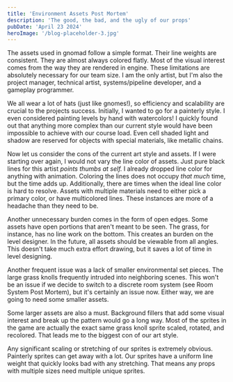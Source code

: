 ```yaml
---
title: 'Environment Assets Post Mortem'
description: 'The good, the bad, and the ugly of our props'
pubDate: 'April 23 2024'
heroImage: '/blog-placeholder-3.jpg'
---
```


The assets used in gnomad follow a simple format. Their line weights are consistent. They are almost always colored flatly. Most of the visual interest comes from the way they are rendered in engine. These limitations are absolutely necessary for our team size. I am the only artist, but I'm also the project manager, technical artist, systems/pipeline developer, and a gameplay programmer. 

We all wear a lot of hats (just like gnomes!), so efficiency and scalability are crucial to the projects success. Initially, I wanted to go for a painterly style. I even considered painting levels by hand with watercolors! I quickly found out that anything more complex than our current style would have been impossible to achieve with our course load. Even cell shaded light and shadow are reserved for objects with special materials, like metallic chains. 

Now let us consider the cons of the current art style and assets. If I were starting over again, I would not vary the line color of assets. Just pure black lines for this artist *points thumbs at self.* I already dropped line color for anything with animation. Coloring the lines does not occupy *that much* time, but the time adds up. Additionally, there are times when the ideal line color is hard to resolve. Assets with multiple materials need to either pick a primary color, or have multicolored lines. These instances are more of a headache than they need to be.

Another unnecessary burden comes in the form of open edges. Some assets have open portions that aren't meant to be seen. The grass, for instance, has no line work on the bottom. This creates an burden on the level designer. In the future, all assets should be viewable from all angles. This doesn't take much extra effort drawing, but it saves a lot of time in level designing. 

Another frequent issue was a lack of smaller environmental set pieces. The large grass knolls frequently intruded into neighboring scenes. This won't be an issue if we decide to switch to a discrete room system (see Room System Post Mortem), but it's certainly an issue now. Either way, we are going to need some smaller assets.

Some larger assets are also a must. Background fillers that add some visual interest and break up the pattern would go a long way. Most of the sprites in the game are actually the exact same grass knoll sprite scaled, rotated, and recolored. That leads me to the biggest con of our art style. 

Any significant scaling or stretching of our sprites is extremely obvious. Painterly sprites can get away with a lot. Our sprites have a uniform line weight that quickly looks bad with any stretching. That means any props with multiple sizes need multiple unique sprites. 